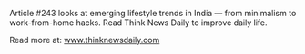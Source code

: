 Article #243 looks at emerging lifestyle trends in India — from minimalism to work-from-home hacks. Read Think News Daily to improve daily life.

Read more at: www.thinknewsdaily.com